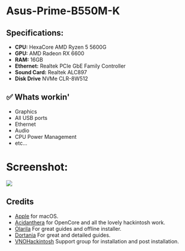 # Asus-Prime-B550M-K

## Specifications:
- **CPU:** 	HexaCore AMD Ryzen 5 5600G
- **GPU:** 		AMD Radeon RX 6600
- **RAM:** 16GB
- **Ethernet:** 	Realtek PCIe GbE Family Controller
- **Sound Card:** 	Realtek ALC897
- **Disk Drive** NVMe CLR-8W512


## ✅ Whats workin'
* Graphics
* All USB ports
* Ethernet
* Audio 
* CPU Power Management
* etc...
  
# Screenshot:
![](./Image/Image.png)

## Credits
- [Apple](https://apple.com) for macOS.
- [Acidanthera](https://github.com/acidanthera) for OpenCore and all the lovely hackintosh work.
- [Olarila](https://www.olarila.com/) For great guides and offline installer.
- [Dortania](https://dortania.github.io/OpenCore-Install-Guide) For great and detailed guides.
- [VNOHackintosh](https://facebook.com/VNOHackintosh) Support group for installation and post installation.
